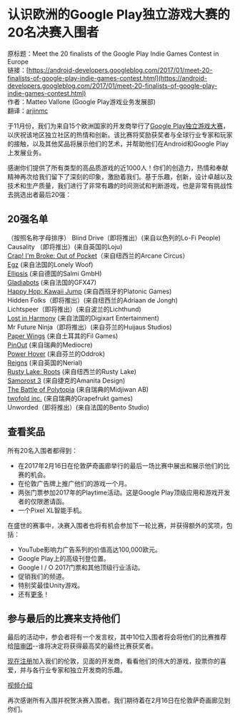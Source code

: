 # 认识欧洲的Google Play独立游戏大赛的20名决赛入围者

原标题：Meet the 20 finalists of the Google Play Indie Games Contest in Europe  
链接：[https://android-developers.googleblog.com/2017/01/meet-20-finalists-of-google-play-indie-games-contest.html](https://android-developers.googleblog.com/2017/01/meet-20-finalists-of-google-play-indie-games-contest.html)  
作者：Matteo Vallone (Google Play游戏业务发展部)  
翻译：[arjinmc](https://github.com/arjinmc)  

于11月份，我们为来自15个欧洲国家的开发商举行了[Google Play独立游戏大赛](https://events.withgoogle.com/indie-games-contest-europe/)，以庆祝该地区独立社区的热情和创新。该比赛将奖励获奖者与全球行业专家和玩家的接触，以及其他奖品将展示他们的艺术，并帮助他们在Android和Google Play上发展业务。

感谢你们提供了所有类型的高品质游戏的近1000人！你们的创造力，热情和奉献精神再次给我们留下了深刻的印象，激励着我们。基于乐趣，创新，设计卓越以及技术和生产质量，我们进行了非常有趣的时间测试和判断游戏，也是非常有挑战性去挑选出者最后20强：

## 20强名单
（按照名称字母排序）
Blind Drive（即将推出）(来自以色列的Lo-Fi People)  
Causality （即将推出）(来自英国的Loju)  
[Crap! I'm Broke: Out of Pocket](https://play.google.com/store/apps/details?id=air.com.arcanecircus.ciboop&e)（来自纽西兰的Arcane Circus）  
[Egz](https://play.google.com/store/apps/details?id=com.finalegzgame.lonelywoof) (来自法国的Lonely Woof)  
[Ellipsis](https://play.google.com/store/apps/details?id=com.SalmiGmbH.Ellipsis) (来自德国的Salmi GmbH)  
[Gladiabots](https://play.google.com/store/apps/details?id=com.GFX47.Gladiabots) (来自法国的GFX47)  
[Happy Hop: Kawaii Jump](https://play.google.com/store/apps/details?id=com.platonicgames.hop) (来自西班牙的Platonic Games)  
Hidden Folks（即将推出）(来自纽西兰的Adriaan de Jongh)  
Lichtspeer（即将推出）(来自波兰的Lichthund)  
[Lost in Harmony](https://play.google.com/store/apps/details?id=com.digixart.lostinharmony) (来自法国的Digixart Entertainment)  
Mr Future Ninja（即将推出）(来自芬兰的Huijaus Studios)  
[Paper Wings](https://play.google.com/store/apps/details?id=com.filgames.soar) (来自土耳其的Fil Games)  
[PinOut](https://play.google.com/store/apps/details?id=com.mediocre.pinout) (来自瑞典的Mediocre)  
[Power Hover](https://play.google.com/store/apps/details?id=com.oddrok.powerhover) (来自芬兰的Oddrok)  
[Reigns](https://play.google.com/store/apps/details?id=com.devolver.reigns&hl=en_GB) (来自英国的Nerial)  
[Rusty Lake: Roots](https://play.google.com/store/apps/details?id=air.com.RustyLake.RustyLakeRoots) (来自纽西兰的Rusty Lake)  
[Samorost 3](https://play.google.com/store/apps/details?id=amanita_design.samorost3.GP) (来自捷克的Amanita Design)  
[The Battle of Polytopia](https://play.google.com/store/apps/details?id=air.com.midjiwan.polytopia) (来自瑞典的Midjiwan AB)  
[twofold inc.](https://play.google.com/store/apps/details?id=com.grapefrukt.games.twofold&hl=en) (来自瑞典的Grapefrukt games)  
Unworded（即将推出）(来自法国的Bento Studio)  

## 查看奖品
所有20名入围者都得到：

* 在2017年2月16日在伦敦萨奇画廊举行的最后一场比赛中展出和展示他们的比赛的机会。
* 在伦敦广告牌上推广他们的游戏一个月。
* 两张门票参加2017年的Playtime活动。这是Google Play顶级应用和游戏开发者的仅限邀请函。
* 一个Pixel XL智能手机。

在盛世的赛事中，决赛入围者也将有机会参加下一轮比赛，并获得额外的奖项，包括：

* YouTube影响力广告系列的价值高达100,000欧元。
* Google Play上的高级刊登位置。
* Google I / O 2017门票和其他顶级行业活动。
* 促销我们的频道。
* 特别奖最佳Unity游戏。
* 还有[更多](https://events.withgoogle.com/indie-games-contest-europe/prizes/)！

## 参与最后的比赛来支持他们
最后的活动中，参会者将有一个发言权，其中10位入围者将会将他们的比赛推荐给[陪审团](https://events.withgoogle.com/indie-games-contest-europe/jury/)--谁将决定将获得最高奖的最终比赛获奖者。

[现在注册](https://events.withgoogle.com/indie-games-contest-europe/final-event/)加入我们的伦敦，见面的开发商，看看他们的伟大的游戏，投票你的喜爱，并与各行业专家和独立开发商的乐趣。

[视频介绍](https://youtu.be/5KGiXjiCO74)

再次感谢所有入围并祝贺决赛入围者。我们期待着在2月16日在伦敦萨奇画廊见到你们。
